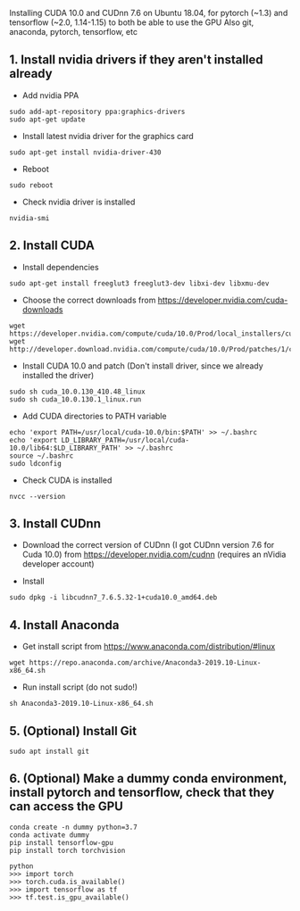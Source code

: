 Installing CUDA 10.0 and CUDnn 7.6 on Ubuntu 18.04, for pytorch (~1.3) and tensorflow (~2.0, 1.14-1.15) to both be able to use the GPU
Also git, anaconda, pytorch, tensorflow, etc

## 1. Install nvidia drivers if they aren't installed already

- Add nvidia PPA
```
sudo add-apt-repository ppa:graphics-drivers
sudo apt-get update
```
- Install latest nvidia driver for the graphics card
```
sudo apt-get install nvidia-driver-430
```
- Reboot
```
sudo reboot
```
- Check nvidia driver is installed
```
nvidia-smi
```
## 2. Install CUDA

- Install dependencies
```
sudo apt-get install freeglut3 freeglut3-dev libxi-dev libxmu-dev
```
- Choose the correct downloads from https://developer.nvidia.com/cuda-downloads
```
wget https://developer.nvidia.com/compute/cuda/10.0/Prod/local_installers/cuda_10.0.130_410.48_linux
wget http://developer.download.nvidia.com/compute/cuda/10.0/Prod/patches/1/cuda_10.0.130.1_linux.run
```
- Install CUDA 10.0 and patch (Don't install driver, since we already installed the driver)
```
sudo sh cuda_10.0.130_410.48_linux
sudo sh cuda_10.0.130.1_linux.run
```
- Add CUDA directories to PATH variable
```
echo 'export PATH=/usr/local/cuda-10.0/bin:$PATH' >> ~/.bashrc
echo 'export LD_LIBRARY_PATH=/usr/local/cuda-10.0/lib64:$LD_LIBRARY_PATH' >> ~/.bashrc
source ~/.bashrc
sudo ldconfig
```
- Check CUDA is installed
```
nvcc --version
```
## 3. Install CUDnn

- Download the correct version of CUDnn (I got CUDnn version 7.6 for Cuda 10.0) from https://developer.nvidia.com/cudnn (requires an nVidia developer account)

- Install
```
sudo dpkg -i libcudnn7_7.6.5.32-1+cuda10.0_amd64.deb
```
## 4. Install Anaconda

- Get install script from https://www.anaconda.com/distribution/#linux
```
wget https://repo.anaconda.com/archive/Anaconda3-2019.10-Linux-x86_64.sh
```
- Run install script (do not sudo!)
```
sh Anaconda3-2019.10-Linux-x86_64.sh
```
## 5. (Optional) Install Git
```
sudo apt install git
```
## 6. (Optional) Make a dummy conda environment, install pytorch and tensorflow, check that they can access the GPU
```
conda create -n dummy python=3.7
conda activate dummy
pip install tensorflow-gpu
pip install torch torchvision
```
```
python
>>> import torch
>>> torch.cuda.is_available()
>>> import tensorflow as tf
>>> tf.test.is_gpu_available()
```

